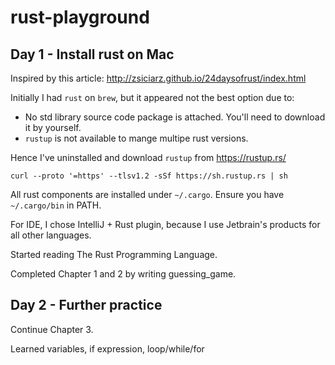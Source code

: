 # rust-playground

## Day 1 - Install rust on Mac

Inspired by this article: http://zsiciarz.github.io/24daysofrust/index.html

Initially I had `rust` on `brew`, but it appeared not the best option due to:
- No std library source code package is attached. You'll need to download it by yourself.
- `rustup` is not available to mange multipe rust versions.

Hence I've uninstalled and download `rustup` from https://rustup.rs/
```
curl --proto '=https' --tlsv1.2 -sSf https://sh.rustup.rs | sh
```

All rust components are installed under `~/.cargo`. Ensure you have `~/.cargo/bin` in PATH.

For IDE, I chose IntelliJ + Rust plugin, because I use Jetbrain's products for all other languages.

Started reading The Rust Programming Language.

Completed Chapter 1 and 2 by writing guessing_game.

## Day 2 - Further practice

Continue Chapter 3.

Learned variables, if expression, loop/while/for

